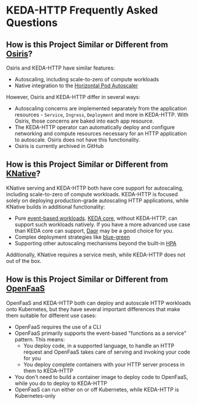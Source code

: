 # KEDA-HTTP Frequently Asked Questions

## How is this Project Similar or Different from [Osiris](https://github.com/deislabs/osiris)?

Osiris and KEDA-HTTP have similar features:

- Autoscaling, including scale-to-zero of compute workloads
- Native integration to the [Horizontal Pod Autoscaler](https://kubernetes.io/docs/tasks/run-application/horizontal-pod-autoscale/)

However, Osiris and KEDA-HTTP differ in several ways:

- Autoscaling concerns are implemented separately from the application resources - `Service`, `Ingress`, `Deployment` and more in KEDA-HTTP. With Osiris, those concerns are baked into each app resource.
- The KEDA-HTTP operator can automatically deploy and configure networking and compute resources necessary for an HTTP application to autoscale. Osiris does not have this functionality.
- Osiris is currently archived in GitHub

## How is this Project Similar or Different from [KNative](https://knative.dev/)?

KNative serving and KEDA-HTTP both have core support for autoscaling, including scale-to-zero of compute workloads. KEDA-HTTP is focused solely on deploying production-grade autoscaling HTTP applications, while KNative builds in additional functionality:

- Pure [event-based workloads](https://knative.dev/docs/eventing/). [KEDA core](https://github.com/kedacore/keda), without KEDA-HTTP, can support such workloads natively. If you have a more advanced use case than KEDA core can support, [Dapr](https://dapr.io/) may be a good choice for you.
- Complex deployment strategies like [blue-green](https://knative.dev/docs/serving/samples/blue-green-deployment/)
- Supporting other autoscaling mechanisms beyond the built-in [HPA](https://kubernetes.io/docs/tasks/run-application/horizontal-pod-autoscale/)

Additionally, KNative requires a service mesh, while KEDA-HTTP does not out of the box.

## How is this Project Similar or Different from [OpenFaaS](https://www.openfaas.com/)

OpenFaaS and KEDA-HTTP both can deploy and autoscale HTTP workloads onto Kubernetes, but they have several important differences that make them suitable for different use cases:

- OpenFaaS requires the use of a CLI
- OpenFaaS primarily supports the event-based "functions as a service" pattern. This means:
  - You deploy code, in a supported language, to handle an HTTP request and OpenFaaS takes care of serving and invoking your code for you
  - You deploy complete containers with your HTTP server process in them to KEDA-HTTP
- You don't need to build a container image to deploy code to OpenFaaS, while you do to deploy to KEDA-HTTP
- OpenFaaS can run either on or off Kubernetes, while KEDA-HTTP is Kubernetes-only
